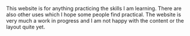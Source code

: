 This website is for anything practicing the skills I am learning. 
There are also other uses which I hope some people find practical. 
The website is very much a work in progress and I am not happy with the content or the layout quite yet.
